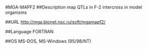 #MGA-MAPF2
##Description
map QTLs in F-2 intercross in model organisms

##URL
http://mga.bionet.nsc.ru/soft/mgamapf2/

##Language
FORTRAN

##OS
MS-DOS, MS-Windows (95/98/NT)

